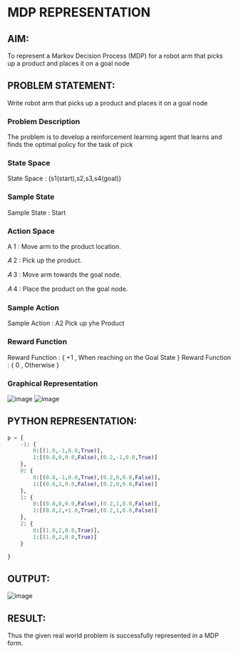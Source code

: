 # MDP REPRESENTATION

## AIM:

To represent a Markov Decision Process (MDP) for a robot arm that picks up a product and places it on a goal node

## PROBLEM STATEMENT:

Write  robot arm that picks up a product and places it on a goal node

### Problem Description
The problem is to develop a reinforcement learning agent that learns and finds the optimal policy for the task of pick 
### State Space

State Space : {s1(start),s2,s3,s4(goal)}
### Sample State
Sample State : Start

### Action Space
A 1 : Move arm to the product location. 

𝐴 2 : Pick up the product.

𝐴 3 : Move arm towards the goal node.

𝐴 4 : Place the product on the goal node.

### Sample Action
Sample Action : A2 Pick up yhe Product 

### Reward Function
Reward Function : { +1 , When reaching on the Goal State } Reward Function : { 0 , Otherwise }

### Graphical Representation

![image](https://github.com/user-attachments/assets/a2dfbacc-4c38-4a65-934d-5fe237eef9a3)
![image](https://github.com/user-attachments/assets/ff77e40c-21ee-4e80-8629-deeea9eedab8)


## PYTHON REPRESENTATION:
```python
p = {
    -1: {
        0:[(1.0,-1,0.0,True)],
        1:[(0.8,0,0.0,False),(0.2,-1,0.0,True)]
    },
    0: {
        0:[(0.8,-1,0.0,True),(0.2,0,0.0,False)],
        1:[(0.8,1,0.0,False),(0.2,0,0.0,False)]
    },
    1: {
        0:[(0.8,0,0.0,False),(0.2,1,0.0,False)],
        1:[(0.8,2,+1.0,True),(0.2,1,0.0,False)]
    },
    2: {
        0:[(1.0,2,0.0,True)],
        1:[(1.0,2,0.0,True)]
    }

}
```

## OUTPUT:
![image](https://github.com/user-attachments/assets/8d31bf01-4c43-463a-98ec-e57bd719d852)


## RESULT:
Thus the given real world problem is successfully represented in a MDP form.


